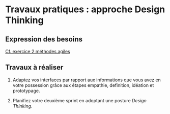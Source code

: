 # Travaux pratiques : approche Design Thinking

## Expression des besoins 

[Cf. exercice 2 méthodes agiles](https://github.com/2022-11-28-POE-FRONTEND-M2I/AGILE/blob/main/1-exercices/ex2-backlog.md)

## Travaux à réaliser

1. Adaptez vos interfaces par rapport aux informations que vous avez en votre possession grâce aux étapes empathie, definition, idéation et prototypage.

2. Planifiez votre deuxième sprint en adoptant une posture *Design Thinking*.
